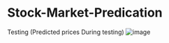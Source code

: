 # Stock-Market-Predication
Testing (Predicted prices During testing)
![image](https://github.com/Janakivasan14/Stock-Market-Prediction/assets/81820532/b51809e4-b712-409f-a2f7-27ca8d4fa8b8)
